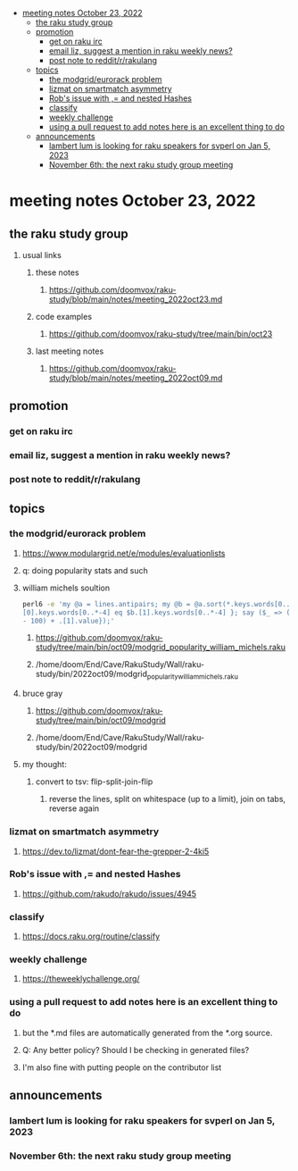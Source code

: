 - [meeting notes October 23, 2022](#orgacbb0b6)
  - [the raku study group](#org8a8985c)
  - [promotion](#orgc9109d0)
    - [get on raku irc](#orgf4787e2)
    - [email liz, suggest a mention in raku weekly news?](#org3ac4b52)
    - [post note to reddit/r/rakulang](#org4b201a0)
  - [topics](#org12fbf5e)
    - [the modgrid/eurorack problem](#org7c44527)
    - [lizmat on smartmatch asymmetry](#org426e85f)
    - [Rob's issue with ,= and nested Hashes](#org0434417)
    - [classify](#org7cd3f2b)
    - [weekly challenge](#orga1cb8cd)
    - [using a pull request to add notes here is an excellent thing to do](#org70170a7)
  - [announcements](#orgbd148ca)
    - [lambert lum is looking for raku speakers for svperl on Jan 5, 2023](#org1ba8adf)
    - [November 6th: the next raku study group meeting](#org7738d70)


<a id="orgacbb0b6"></a>

# meeting notes October 23, 2022


<a id="org8a8985c"></a>

## the raku study group

1.  usual links

    1.  these notes
    
        1.  <https://github.com/doomvox/raku-study/blob/main/notes/meeting_2022oct23.md>
    
    2.  code examples
    
        1.  <https://github.com/doomvox/raku-study/tree/main/bin/oct23>
    
    3.  last meeting notes
    
        1.  <https://github.com/doomvox/raku-study/blob/main/notes/meeting_2022oct09.md>


<a id="orgc9109d0"></a>

## promotion


<a id="orgf4787e2"></a>

### get on raku irc


<a id="org3ac4b52"></a>

### email liz, suggest a mention in raku weekly news?


<a id="org4b201a0"></a>

### post note to reddit/r/rakulang


<a id="org12fbf5e"></a>

## topics


<a id="org7c44527"></a>

### the modgrid/eurorack problem

1.  <https://www.modulargrid.net/e/modules/evaluationlists>

2.  q: doing popularity stats and such

3.  william michels soultion

    ```sh
    perl6 -e 'my @a = lines.antipairs; my @b = @a.sort(*.keys.words[0..*-3]).rotor(2 => -1); my @c; do for @b -> $b { @c.push($b) if $b.
    [0].keys.words[0..*-4] eq $b.[1].keys.words[0..*-4] }; say ($_ => (.[0].value - 100) + .[1].value).antipairs for @c.sort( { (.[0].value
    - 100) + .[1].value});'
    ```
    
    1.  <https://github.com/doomvox/raku-study/tree/main/bin/oct09/modgrid_popularity_william_michels.raku>
    
    2.  /home/doom/End/Cave/RakuStudy/Wall/raku-study/bin/2022oct09/modgrid<sub>popularity</sub><sub>william</sub><sub>michels.raku</sub>

4.  bruce gray

    1.  <https://github.com/doomvox/raku-study/tree/main/bin/oct09/modgrid>
    
    2.  /home/doom/End/Cave/RakuStudy/Wall/raku-study/bin/2022oct09/modgrid

5.  my thought:

    1.  convert to tsv: flip-split-join-flip
    
        1.  reverse the lines, split on whitespace (up to a limit), join on tabs, reverse again


<a id="org426e85f"></a>

### lizmat on smartmatch asymmetry

1.  <https://dev.to/lizmat/dont-fear-the-grepper-2-4ki5>


<a id="org0434417"></a>

### Rob's issue with ,= and nested Hashes

1.  <https://github.com/rakudo/rakudo/issues/4945>


<a id="org7cd3f2b"></a>

### classify

1.  <https://docs.raku.org/routine/classify>


<a id="orga1cb8cd"></a>

### weekly challenge

1.  <https://theweeklychallenge.org/>


<a id="org70170a7"></a>

### using a pull request to add notes here is an excellent thing to do

1.  but the \*.md files are automatically generated from the \*.org source.

2.  Q: Any better policy? Should I be checking in generated files?

3.  I'm also fine with putting people on the contributor list


<a id="orgbd148ca"></a>

## announcements


<a id="org1ba8adf"></a>

### lambert lum is looking for raku speakers for svperl on Jan 5, 2023


<a id="org7738d70"></a>

### November 6th: the next raku study group meeting
